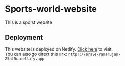 # Sports-world-website
This is a sporst website

## Deployment
This website is deployed on Netlify. [Click here](https://brave-ramanujan-25af5c.netlify.app) to visit.
<br>
You can also go direct this link: `https://brave-ramanujan-25af5c.netlify.app`